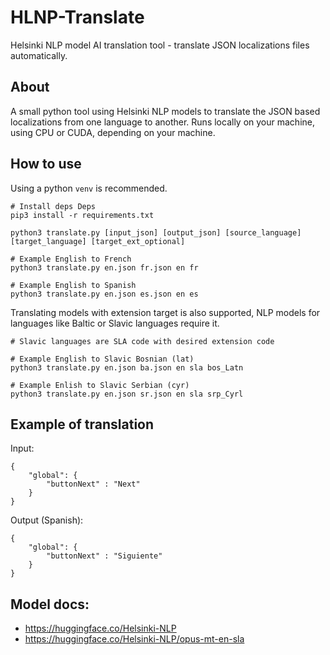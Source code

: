 # HLNP-Translate

Helsinki NLP model AI translation tool - translate JSON localizations files automatically.

## About 

A small python tool using Helsinki NLP models to translate the JSON based localizations from one language to another.
Runs locally on your machine, using CPU or CUDA, depending on your machine.

## How to use

Using a python `venv` is recommended.

```
# Install deps Deps 
pip3 install -r requirements.txt
```

```
python3 translate.py [input_json] [output_json] [source_language] [target_language] [target_ext_optional]

# Example English to French
python3 translate.py en.json fr.json en fr

# Example English to Spanish
python3 translate.py en.json es.json en es
```

Translating models with extension target is also supported, NLP models for languages like Baltic or Slavic languages require it.

```
# Slavic languages are SLA code with desired extension code 

# Example English to Slavic Bosnian (lat)
python3 translate.py en.json ba.json en sla bos_Latn

# Example Enlish to Slavic Serbian (cyr)
python3 translate.py en.json sr.json en sla srp_Cyrl
```

## Example of translation 

Input: 

```
{
    "global": {
        "buttonNext" : "Next"
    }
}
```

Output (Spanish): 

```
{
    "global": {
        "buttonNext" : "Siguiente"
    }
}
```

## Model docs:

* https://huggingface.co/Helsinki-NLP
* https://huggingface.co/Helsinki-NLP/opus-mt-en-sla